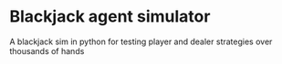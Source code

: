 # Blackjack agent simulator 
A blackjack sim in python for testing player and dealer strategies over thousands of hands
